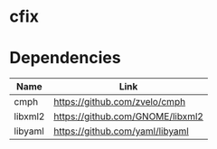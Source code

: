# cfix

# Dependencies

| Name    | Link                             |
| ------- | -------------------------------- |
| cmph    | https://github.com/zvelo/cmph    |
| libxml2 | https://github.com/GNOME/libxml2 |
| libyaml | https://github.com/yaml/libyaml  |
